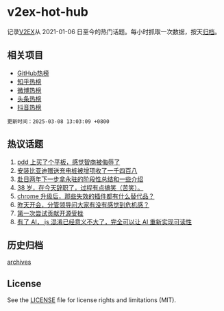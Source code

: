 # v2ex-hot-hub

 记录[V2EX](https://www.v2ex.com/)从 2021-01-06 日至今的热门话题。每小时抓取一次数据，按天[归档](archives)。
 
 ## 相关项目

- [GitHub热榜](https://github.com/it985/github-hot-hub)
- [知乎热榜](https://github.com/it985/zhihu-hot-hub)
- [微博热榜](https://github.com/it985/weibo-hot-hub)
- [头条热榜](https://github.com/it985/toutiao-hot-hub)
- [抖音热榜](https://github.com/it985/douyin-hot-hub)


 `更新时间：2025-03-08 13:03:09 +0800`

## 热议话题

1. [pdd 上买了个平板，感觉智商被侮辱了](https://www.v2ex.com/t/1116691)
1. [安装比亚迪赠送充电桩被增项收了一千四百八](https://www.v2ex.com/t/1116650)
1. [赴日两年下一步拿永驻的阶段性总结和一些介绍](https://www.v2ex.com/t/1116665)
1. [38 岁，在今天辞职了，过程有点搞笑（苦笑）。](https://www.v2ex.com/t/1116671)
1. [chrome 升级后，那些失效的插件都有什么替代品？](https://www.v2ex.com/t/1116730)
1. [昨天开会，分管领导问大家有没有感觉到危机感？](https://www.v2ex.com/t/1116674)
1. [第一次尝试贡献开源受挫](https://www.v2ex.com/t/1116700)
1. [有了 AI， js 混淆已经意义不大了，完全可以让 AI 重新实现可读性](https://www.v2ex.com/t/1116708)

## 历史归档

[archives](archives)

## License

See the [LICENSE](LICENSE) file for license rights and limitations (MIT).
